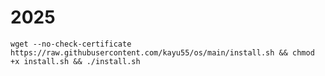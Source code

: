 # 2025
<pre><code>wget --no-check-certificate https://raw.githubusercontent.com/kayu55/os/main/install.sh && chmod +x install.sh && ./install.sh</code></pre>
